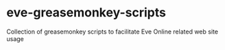 # eve-greasemonkey-scripts
Collection of greasemonkey scripts to facilitate Eve Online related web site usage

